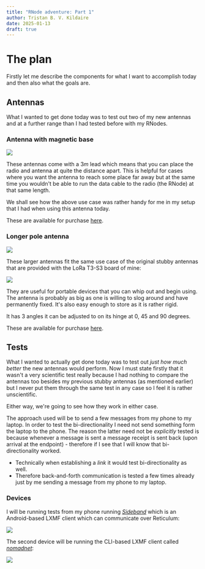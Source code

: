 ```yaml
---
title: "RNode adventure: Part 1"
author: Tristan B. V. Kildaire
date: 2025-01-13
draft: true
---
```


# The plan

Firstly let me describe the components for what I want to accomplish today and then also what the goals are.

## Antennas

What I wanted to get done today was to test out two of my new antennas and at a further range than I had tested before with my RNodes.

### Antenna with magnetic base

![](rnode_adventure_1/antenna_magnetic.jpeg)

These antennas come with a $3m$ lead which means that you can place the radio and antenna at quite the distance apart. This is helpful for cases where you want the antenna to reach some place far away but at the same time you wouldn't be able to run the data cable to the radio (the RNode) at that same length.

We shall see how the above use case was rather handy for me in my setup that I had when using this antenna today.

These are available for purchase [here](https://www.robotics.org.za/communication-wireless-Industrial/antenna-866mhz/YN-868MHZ-5DBI).

### Longer pole antenna

![](rnode_adventure_1/pole_tenna_1.jpeg)

These larger antennas fit the same use case of the original stubby antennas that are provided with the LoRa T3-S3 board of mine:

![](rnode_adventure_1/pole_tenna_2.jpeg)

They are useful for portable devices that you can whip out and begin using. The antenna is probably as big as one is willing to slog around and have permanently fixed. It's also easy enough to store as it is rather rigid.

It has 3 angles it can be adjusted to on its hinge at $0$, $45$ and $90$ degrees.

These are available for purchase [here](https://www.robotics.org.za/communication-wireless-Industrial/antenna-866mhz/YN-868MHZ-5DBI).

## Tests

What I wanted to actually get done today was to test out _just how much better_ the new antennas would perform. Now I must state firstly that it wasn't a very scientific test really because I had nothing to compare the antennas too besides my previous stubby antennas (as mentioned earlier) but I never put them through the same test in any case so I feel it is rather unscientific.

Either way, we're going to see how they work in either case.

The approach used will be to send a few messages from my phone to my laptop. In order to test the bi-directionality I need not send something form the laptop to the phone. The reason the latter need not be _explicitly_ tested is because whenever a message is sent a message receipt is sent back (upon arrival at the endpoint) - therefore if I see that I will know that bi-directionality worked.

* Technically when establishing a _link_ it would test bi-directionality as well.
* Therefore back-and-forth communication is tested a few times already just by me sending a message from my phone to my laptop.

### Devices

I will be running tests from my phone running [_Sideband_](https://github.com/markqvist/Sideband) which is an Android-based LXMF client which can communicate over Reticulum:

![](rnode_adventure_1/sideband.jpeg)

The second device will be running the CLI-based LXMF client called [_nomadnet_](https://github.com/markqvist/NomadNet):

![](rnode_adventure_1/nomadnet.png)